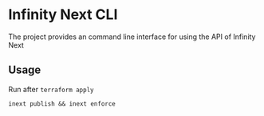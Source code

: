 # Infinity Next CLI
The project provides an command line interface for using the API of Infinity Next

## Usage
Run after `terraform apply`
```
inext publish && inext enforce
```